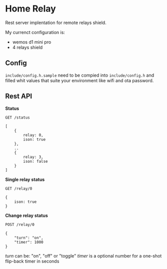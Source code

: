 # Home Relay
Rest server implentation for remote relays shield.

My currenct configuration is:
- wemos d1 mini pro
- 4 relays shield

## Config
`include/config.h.sample` need to be compied into `include/config.h` and filled whit values that suite your environment like wifi and ota password.

## Rest API
**Status**
```http
GET /status

[
    {
        relay: 0,
        ison: true
    },
    ..
    {
        relay: 3,
        ison: false
    }
]
```

**Single relay status**
```http
GET /relay/0

{
    ison: true
}
```


**Change relay status**
```http 
POST /relay/0

{
    "turn": "on",
    "timer": 1000
}
```

*turn* can be: "on", "off" or "toggle"
*timer* is a optional number for a one-shot flip-back timer in seconds